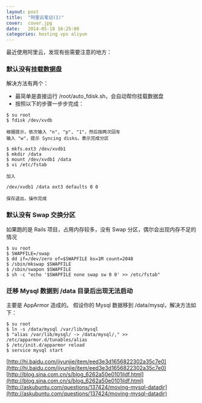 ```yaml
---
layout: post
title:  "阿里云笔记(1)"
cover:  cover.jpg
date:   2014-05-18 16:25:00
categories: hosting vps aliyun
---
```


最近使用阿里云，发现有些需要注意的地方：

### 默认没有挂载数据盘

解决方法有两个：

* 最简单是直接运行 /root/auto_fdisk.sh，会自动帮你挂载数据盘
* 按照以下的步骤一步步完成：

```
$ su root
$ fdisk /dev/xvdb

根据提示，依次输入 "n", "p", "1"，然后按两次回车
输入 "w"，提示 Syncing disks，表示完成分区

$ mkfs.ext3 /dev/xvdb1
$ mkdir /data
$ mount /dev/xvdb1 /data
$ vi /etc/fstab

加入

/dev/xvdb1 /data ext3 defaults 0 0

保存退出，操作完成
```

### 默认没有 Swap 交换分区

如果跑的是 Rails 项目，占用内存较多，没有 Swap 分区，偶尔会出现内存不足的情况

```    
$ su root
$ SWAPFILE=/swap
$ dd if=/dev/zero of=$SWAPFILE bs=1M count=2048
$ /sbin/mkswap $SWAPFILE
$ /sbin/swapon $SWAPFILE
$ sh -c "echo '$SWAPFILE none swap sw 0 0' >> /etc/fstab"
```

### 迁移 Mysql 数据到 /data 目录后出现无法启动

主要是 AppArmor 造成的。
假设你的 Mysql 数据移到 /data/mysql，解决方法如下：
    
```
$ su root
$ ln -s /data/mysql /var/lib/mysql
$ "alias /var/lib/mysql/ -> /data/mysql/," >> /etc/apparmor.d/tunables/alias
$ /etc/init.d/apparmor reload
$ service mysql start
```

[http://hi.baidu.com/jiyunjie/item/eed3e3d1656822302a35c7e0](http://hi.baidu.com/jiyunjie/item/eed3e3d1656822302a35c7e0)
[http://blog.sina.com.cn/s/blog_6262a50e0101ildf.html](http://blog.sina.com.cn/s/blog_6262a50e0101ildf.html)
[http://askubuntu.com/questions/137424/moving-mysql-datadir](http://askubuntu.com/questions/137424/moving-mysql-datadir)